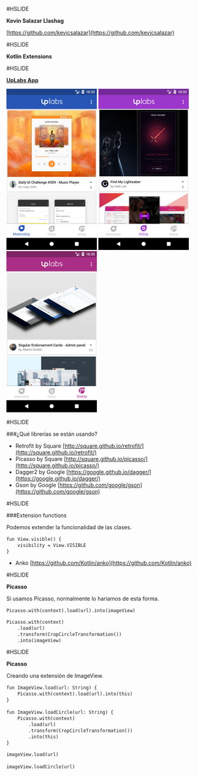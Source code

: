 #HSLIDE

**Kevin Salazar Llashag**

[https://github.com/kevicsalazar](https://github.com/kevicsalazar)

#HSLIDE

<strong>Kotlin Extensions</strong>

#HSLIDE

[**UpLabs App**](https://www.uplabs.com)

<img src="./art/screenshot1.png" height="420" />
<img src="./art/screenshot2.png" height="420" />
<img src="./art/screenshot3.png" height="420" />

#HSLIDE

###¿Qué librerias se están usando?

* Retrofit by Square [http://square.github.io/retrofit/](http://square.github.io/retrofit/)
* Picasso by Square [http://square.github.io/picasso/](http://square.github.io/picasso/)
* Dagger2 by Google [https://google.github.io/dagger/](https://google.github.io/dagger/)
* Gson by Google [https://github.com/google/gson](https://github.com/google/gson)

#HSLIDE

###Extension functions

Podemos extender la funcionalidad de las clases.

```
fun View.visible() {
    visibility = View.VISIBLE
}
```

* Anko [https://github.com/Kotlin/anko](https://github.com/Kotlin/anko)

#HSLIDE

**Picasso**

Si usamos Picasso, normalmente lo hariamos de esta forma.

```
Picasso.with(context).load(url).into(imageView)
```

```
Picasso.with(context)
    .load(url)
    .transform(CropCircleTransformation())
    .into(imageView)
```

#HSLIDE

**Picasso**

Creando una extensión de ImageView.

```
fun ImageView.load(url: String) {
    Picasso.with(context).load(url).into(this)
}

fun ImageView.loadCircle(url: String) {
    Picasso.with(context)
        .load(url)
        .transform(CropCircleTransformation())
        .into(this)
}
```

```
imageView.load(url)

imageView.loadCircle(url)
```